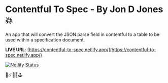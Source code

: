 # Contentful To Spec - By Jon D Jones 💥

An app that will convert the JSON parse field in contentful to a table to be used within a specification document.

**LIVE URL**: [https://contentful-to-spec.netlify.app/](https://contentful-to-spec.netlify.app/)

[![Netlify Status](https://api.netlify.com/api/v1/badges/1ef69c24-9e62-40a8-8ece-0e4c8e531f33/deploy-status)](https://app.netlify.com/sites/svelte-meetup-app/deploys)

👾☄️👻👺🕹️
